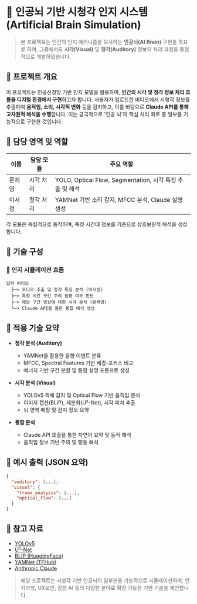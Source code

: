 # 🧠 인공뇌 기반 시청각 인지 시스템 (Artificial Brain Simulation)

> 본 프로젝트는 인간의 인지 메커니즘을 모사하는 **인공뇌(AI Brain)** 구현을 목표로 하며, 그중에서도 **시각(Visual)** 및 **청각(Auditory)** 정보의 처리 과정을 중점적으로 개발하였습니다.



## 🔬 프로젝트 개요

이 프로젝트는 인공신경망 기반 인지 모델을 활용하여, **인간의 시각 및 청각 정보 처리 흐름을 디지털 환경에서 구현**하고자 합니다. 사용자가 업로드한 비디오에서 시청각 정보를 추출하여 **움직임, 소리, 시각적 변화** 등을 감지하고, 이를 바탕으로 **Claude API를 통해 고차원적 해석을 수행**합니다. 이는 궁극적으로 '인공 뇌'의 핵심 처리 회로 중 일부를 기능적으로 구현한 것입니다.



## 🧩 담당 영역 및 역할

| 이름 | 담당 모듈 | 주요 역할 |
|------|------------|-------------|
| 문채영 | 시각 처리 | YOLO, Optical Flow, Segmentation, 시각 특징 추출 및 해석 |
| 이서정 | 청각 처리 | YAMNet 기반 소리 감지, MFCC 분석, Claude 설명 생성 |

각 모듈은 독립적으로 동작하며, 특정 시간대 정보를 기준으로 상호보완적 해석을 생성합니다.



## 🔧 기술 구성

### 🧠 인지 시뮬레이션 흐름

```
입력 비디오
  ├─> 오디오 추출 및 청각 특징 분석 (이서정)
  ├─> 특정 시간 구간 주의 집중 여부 판단
  ├─> 해당 구간 영상에 대한 시각 분석 (문채영)
  └─> Claude API를 통한 통합 해석 생성
```



## 🧪 적용 기술 요약

- **청각 분석 (Auditory)**
  - YAMNet을 활용한 음향 이벤트 분류
  - MFCC, Spectral Features 기반 배경-포커스 비교
  - 에너지 기반 구간 분할 및 통합 설명 프롬프트 생성

- **시각 분석 (Visual)**
  - YOLOv5 객체 감지 및 Optical Flow 기반 움직임 분석
  - 이미지 캡션(BLIP), 세분화(U²-Net), 시각 피처 추출
  - 뇌 영역 매핑 및 감지 정보 요약

- **통합 분석**
  - Claude API 호출을 통한 자연어 요약 및 동작 해석
  - 움직임 정보 기반 주의 및 행동 해석



## 📌 예시 출력 (JSON 요약)

```json
{
  "auditory": [...],
  "visual": {
    "frame_analysis": [...],
    "optical_flow": [...]
  }
}
```



## 🔗 참고 자료

- [YOLOv5](https://github.com/ultralytics/yolov5)
- [U²-Net](https://github.com/NathanUA/U-2-Net)
- [BLIP (HuggingFace)](https://huggingface.co/Salesforce/blip-image-captioning-base)
- [YAMNet (TFHub)](https://tfhub.dev/google/yamnet/1)
- [Anthropic Claude](https://www.anthropic.com/index/claude)



> 해당 프로젝트는 시청각 기반 인공뇌의 일부분을 기능적으로 시뮬레이션하며, 인지과학, UX보안, 감정 AI 등의 다양한 분야로 확장 가능한 기반 기술을 제안합니다.
